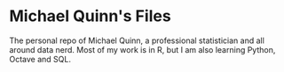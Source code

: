 Michael Quinn's Files
======================
The personal repo of Michael Quinn, a professional statistician and all around data nerd. Most of my work is in R, but I am also learning Python, Octave and SQL.

